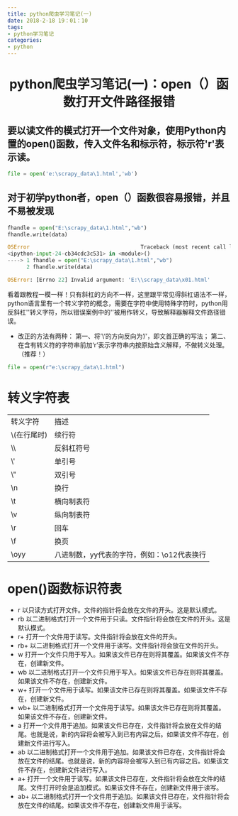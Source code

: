```yaml
---
title: python爬虫学习笔记(一)
date: 2018-2-18 19：01：10
tags:
- python学习笔记
categories:
- python
---
```


# <center>python爬虫学习笔记(一)：open（）函数打开文件路径报错<center> #
## 要以读文件的模式打开一个文件对象，使用Python内置的open()函数，传入文件名和标示符，标示符'r'表示读。 ##
```python
file = open('e:\scrapy_data\1.html','wb')
```
## 对于初学python者，open（）函数很容易报错，并且不易被发现 ##
```python
fhandle = open("E:\scrapy_data\1.html","wb")
fhandle.write(data)

OSError                                   Traceback (most recent call last)
<ipython-input-24-cb34cdc3c531> in <module>()
----> 1 fhandle = open("E:\scrapy_data\1.html","wb")
      2 fhandle.write(data)

OSError: [Errno 22] Invalid argument: 'E:\\scrapy_data\x01.html'
```
看着跟教程一模一样！只有斜杠的方向不一样，这里跟平常见得斜杠语法不一样，python语言里有一个转义字符的概念，需要在字符中使用特殊字符时，python用反斜杠'\'转义字符，所以错误案例中的'\'被用作转义，导致解释器解释文件路径错误。

* 改正的方法有两种：
     第一、将’\’的方向反向为’/’，即文首正确的写法；
     第二、在含有转义符的字符串前加‘r’表示字符串内按原始含义解释，不做转义处理。（推荐！）

```python
file = open(r"e:\scrapy_data\1.html")
```

# 转义字符表 
<center><table>
    <tr>
        <td>转义字符</td>
        <td>描述</td>
    </tr>
    <tr>
        <td>\(在行尾时)</td>
        <td>续行符</td>
    </tr>
    <tr>
        <td>\\</td>
        <td>反斜杠符号</td>
    </tr>
    <tr>
        <td>\'</td>
        <td>单引号</td>
    </tr>
    <tr>
        <td>\"</td>
        <td>双引号</td>
    </tr>
    <tr>
        <td>\n</td>
        <td>换行</td>
    </tr>
    <tr>
        <td>\t</td>
        <td>横向制表符</td>
    </tr>
    <tr>
        <td>\v</td>
        <td>纵向制表符</td>
    </tr>
    <tr>
        <td>\r</td>
        <td>回车</td>
    </tr>
    <tr>
        <td>\f</td>
        <td>	
换页</td>
    </tr>
    <tr>
        <td>\oyy</td>
        <td>八进制数，yy代表的字符，例如：\o12代表换行</td>
    </tr>
</table>
</center>


# open()函数标识符表 #

* r 以只读方式打开文件。文件的指针将会放在文件的开头。这是默认模式。
* rb 以二进制格式打开一个文件用于只读。文件指针将会放在文件的开头。这是默认模式。
* r+ 打开一个文件用于读写。文件指针将会放在文件的开头。
* rb+ 以二进制格式打开一个文件用于读写。文件指针将会放在文件的开头。
* w 打开一个文件只用于写入。如果该文件已存在则将其覆盖。如果该文件不存在，创建新文件。
* wb 以二进制格式打开一个文件只用于写入。如果该文件已存在则将其覆盖。如果该文件不存在，创建新文件。
* w+ 打开一个文件用于读写。如果该文件已存在则将其覆盖。如果该文件不存在，创建新文件。
* wb+ 以二进制格式打开一个文件用于读写。如果该文件已存在则将其覆盖。如果该文件不存在，创建新文件。
* a 打开一个文件用于追加。如果该文件已存在，文件指针将会放在文件的结尾。也就是说，新的内容将会被写入到已有内容之后。如果该文件不存在，创建新文件进行写入。
* ab 以二进制格式打开一个文件用于追加。如果该文件已存在，文件指针将会放在文件的结尾。也就是说，新的内容将会被写入到已有内容之后。如果该文件不存在，创建新文件进行写入。
* a+ 打开一个文件用于读写。如果该文件已存在，文件指针将会放在文件的结尾。文件打开时会是追加模式。如果该文件不存在，创建新文件用于读写。
* ab+ 以二进制格式打开一个文件用于追加。如果该文件已存在，文件指针将会放在文件的结尾。如果该文件不存在，创建新文件用于读写。


